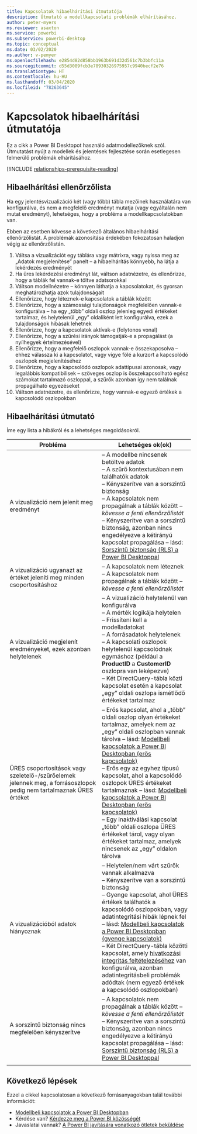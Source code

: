 ```yaml
---
title: Kapcsolatok hibaelhárítási útmutatója
description: Útmutató a modellkapcsolati problémák elhárításához.
author: peter-myers
ms.reviewer: asaxton
ms.service: powerbi
ms.subservice: powerbi-desktop
ms.topic: conceptual
ms.date: 03/02/2020
ms.author: v-pemyer
ms.openlocfilehash: e2854d82d858bb1963b691d32d561c7b3bbfc11a
ms.sourcegitcommit: d55d3089fcb3e78930326975957c9940becf2e76
ms.translationtype: HT
ms.contentlocale: hu-HU
ms.lasthandoff: 03/04/2020
ms.locfileid: "78263645"
---
```

# <a name="relationship-troubleshooting-guidance"></a>Kapcsolatok hibaelhárítási útmutatója

Ez a cikk a Power BI Desktopot használó adatmodellezőknek szól. Útmutatást nyújt a modellek és jelentések fejlesztése során esetlegesen felmerülő problémák elhárításához.

[!INCLUDE [relationships-prerequisite-reading](includes/relationships-prerequisite-reading.md)]

## <a name="troubleshooting-checklist"></a>Hibaelhárítási ellenőrzőlista

Ha egy jelentésvizualizáció két (vagy több) tábla mezőinek használatára van konfigurálva, és nem a megfelelő eredményt mutatja (vagy egyáltalán nem mutat eredményt), lehetséges, hogy a probléma a modellkapcsolatokban van.

Ebben az esetben kövesse a következő általános hibaelhárítási ellenőrzőlistát. A problémák azonosítása érdekében fokozatosan haladjon végig az ellenőrzőlistán.

1. Váltsa a vizualizációt egy táblára vagy mátrixra, vagy nyissa meg az „Adatok megjelenítése” panelt – a hibaelhárítás könnyebb, ha látja a lekérdezés eredményét
1. Ha üres lekérdezési eredményt lát, váltson adatnézetre, és ellenőrizze, hogy a táblák fel vannak-e töltve adatsorokkal
1. Váltson modellnézetre – könnyen láthatja a kapcsolatokat, és gyorsan meghatározhatja azok tulajdonságait
1. Ellenőrizze, hogy léteznek-e kapcsolatok a táblák között
1. Ellenőrizze, hogy a számossági tulajdonságok megfelelően vannak-e konfigurálva – ha egy „több” oldali oszlop jelenleg egyedi értékeket tartalmaz, és helytelenül „egy” oldaliként lett konfigurálva, ezek a tulajdonságok hibásak lehetnek
1. Ellenőrizze, hogy a kapcsolatok aktívak-e (folytonos vonal)
1. Ellenőrizze, hogy a szűrési irányok támogatják-e a propagálást (a nyílhegyek értelmezésével)
1. Ellenőrizze, hogy a megfelelő oszlopok vannak-e összekapcsolva – ehhez válassza ki a kapcsolatot, vagy vigye fölé a kurzort a kapcsolódó oszlopok megjelenítéséhez
1. Ellenőrizze, hogy a kapcsolódó oszlopok adattípusai azonosak, vagy legalábbis kompatibilisek – szöveges oszlop is összekapcsolható egész számokat tartalmazó oszloppal, a szűrők azonban így nem találnak propagálható egyezéseket
1. Váltson adatnézetre, és ellenőrizze, hogy vannak-e egyező értékek a kapcsolódó oszlopokban

## <a name="troubleshooting-guide"></a>Hibaelhárítási útmutató

Íme egy lista a hibákról és a lehetséges megoldásokról.

|Probléma|Lehetséges ok(ok)|
|---------|---------|
|A vizualizáció nem jelenít meg eredményt|– A modellbe nincsenek betöltve adatok<br />– A szűrő kontextusában nem találhatók adatok<br />– Kényszerítve van a sorszintű biztonság<br />– A kapcsolatok nem propagálnak a táblák között – _kövesse a fenti ellenőrzőlistát_<br />– Kényszerítve van a sorszintű biztonság, azonban nincs engedélyezve a kétirányú kapcsolat propagálása – lásd: [Sorszintű biztonság (RLS) a Power BI Desktoppal](../desktop-rls.md)|
|A vizualizáció ugyanazt az értéket jeleníti meg minden csoportosításhoz |– A kapcsolatok nem léteznek<br />– A kapcsolatok nem propagálnak a táblák között – _kövesse a fenti ellenőrzőlistát_|
|A vizualizáció megjelenít eredményeket, ezek azonban helytelenek|– A vizualizáció helytelenül van konfigurálva<br />– A mérték logikája helytelen<br />– Frissíteni kell a modelladatokat<br />– A forrásadatok helytelenek<br />– A kapcsolati oszlopok helytelenül kapcsolódnak egymáshoz (például a **ProductID** a **CustomerID** oszlopra van leképezve)<br />– Két DirectQuery-tábla közti kapcsolat esetén a kapcsolat „egy” oldali oszlopa ismétlődő értékeket tartalmaz|
|ÜRES csoportosítások vagy szeletelő-/szűrőelemek jelennek meg, a forrásoszlopok pedig nem tartalmaznak ÜRES értéket|– Erős kapcsolat, ahol a „több” oldali oszlop olyan értékeket tartalmaz, amelyek nem az „egy” oldali oszlopban vannak tárolva – lásd: [Modellbeli kapcsolatok a Power BI Desktopban (erős kapcsolatok)](../desktop-relationships-understand.md#strong-relationships)<br />– Erős egy az egyhez típusú kapcsolat, ahol a kapcsolódó oszlopok ÜRES értékeket tartalmaznak – lásd: [Modellbeli kapcsolatok a Power BI Desktopban (erős kapcsolatok)](../desktop-relationships-understand.md#strong-relationships)<br />– Egy inaktiválási kapcsolat „több” oldali oszlopa ÜRES értékeket tárol, vagy olyan értékeket tartalmaz, amelyek nincsenek az „egy” oldalon tárolva|
|A vizualizációból adatok hiányoznak|– Helytelen/nem várt szűrők vannak alkalmazva<br />– Kényszerítve van a sorszintű biztonság<br />– Gyenge kapcsolat, ahol ÜRES értékek találhatók a kapcsolódó oszlopokban, vagy adatintegritási hibák lépnek fel – lásd: [Modellbeli kapcsolatok a Power BI Desktopban (gyenge kapcsolatok)](../desktop-relationships-understand.md#weak-relationships)<br />– Két DirectQuery-tábla közötti kapcsolat, amely [hivatkozási integritás feltételezéséhez](../desktop-relationships-understand.md#assume-referential-integrity) van konfigurálva, azonban adatintegritásbeli problémák adódtak (nem egyező értékek a kapcsolódó oszlopokban)|
|A sorszintű biztonság nincs megfelelően kényszerítve|– A kapcsolatok nem propagálnak a táblák között – _kövesse a fenti ellenőrzőlistát_<br />– Kényszerítve van a sorszintű biztonság, azonban nincs engedélyezve a kétirányú kapcsolat propagálása – lásd: [Sorszintű biztonság (RLS) a Power BI Desktoppal](../desktop-rls.md)|
|||

## <a name="next-steps"></a>Következő lépések

Ezzel a cikkel kapcsolatosan a következő forrásanyagokban talál további információt:

- [Modellbeli kapcsolatok a Power BI Desktopban](../desktop-relationships-understand.md)
- Kérdése van? [Kérdezze meg a Power BI közösségét](https://community.powerbi.com/)
- Javaslatai vannak? [A Power BI javítására vonatkozó ötletek beküldése](https://ideas.powerbi.com/)
